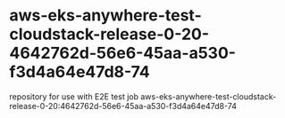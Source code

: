 # aws-eks-anywhere-test-cloudstack-release-0-20-4642762d-56e6-45aa-a530-f3d4a64e47d8-74
repository for use with E2E test job aws-eks-anywhere-test-cloudstack-release-0-20:4642762d-56e6-45aa-a530-f3d4a64e47d8-74
